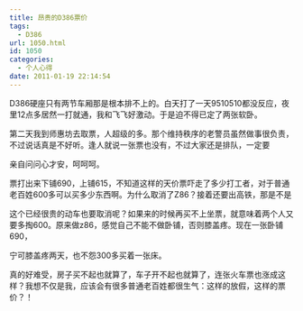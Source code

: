 ```yaml
---
title: 昂贵的D386票价
tags:
  - D386
url: 1050.html
id: 1050
categories:
  - 个人心得
date: 2011-01-19 22:14:54
---
```


D386硬座只有两节车厢那是根本排不上的。白天打了一天9510510都没反应，夜里12点多居然一打就通，我和飞飞好激动。于是迫不得已定了两张软卧。  
  
第二天我到师惠坊去取票，人超级的多。那个维持秩序的老警员虽然做事很负责，不过说话真是不好听。逢人就说一张票也没有，不过大家还是排队，一定要  
  
亲自问问心才安，呵呵呵。  
  
票打出来下铺690，上铺615，不知道这样的天价票吓走了多少打工者，对于普通老百姓600多可以买多少东西啊。为什么取消了Z86？接着还要出高铁，那是不是  
  
这个已经很贵的动车也要取消呢？如果来的时候再买不上坐票，就意味着两个人又要多掏600。原来做z86，感觉自己不能不做卧铺，否则膝盖疼。现在一张卧铺690，  
  
宁可膝盖疼两天，也不怨300多买着一张床。  
  
真的好难受，房子买不起也就算了，车子开不起也就算了，连张火车票也涨成这样？我想不仅是我，应该会有很多普通老百姓都很生气：这样的放假，这样的票价？！